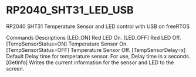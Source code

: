 # RP2040_SHT31_LED_USB
 RP2040 SHT31 Temperature Sensor and LED control with USB on freeRTOS
 
 
 Commands                Descriptions
 [LED_ON]                Red LED On.
 [LED_OFF]               Red LED Off.
 [TempSensorStatus=ON]   Temperature Sensor On.
 [TempSensorStatus=OFF]  Temperature Sensor Off.
 [TempSensorDelay=x]     Default Delay time for temperature sensor.
                         For use, Delay time in x seconds.
 [GetInfo]               Writes the current information for the sensor and LED to the screen.
